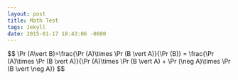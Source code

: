 ```yaml
---
layout: post
title: Math Test
tags: Jekyll
date: 2015-01-17 18:43:06 -0600
---
```

\$$ \Pr (A\vert B)=\frac{\Pr (A)\times \Pr (B \vert A)}{\Pr (B)}  = \frac{\Pr (A)\times \Pr (B \vert A)}{\Pr (A)\times \Pr (B \vert A) + \Pr (\neg A)\times \Pr (B \vert \neg A)} $$
